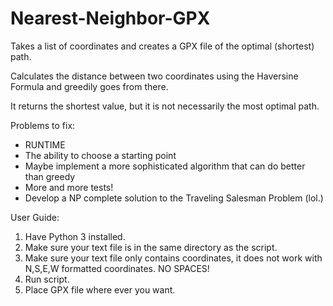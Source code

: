 # Nearest-Neighbor-GPX
Takes a list of coordinates and creates a GPX file of the optimal (shortest) path.

Calculates the distance between two coordinates using the Haversine Formula and greedily goes from there.

It returns the shortest value, but it is not necessarily the most optimal path.

Problems to fix:
- RUNTIME
- The ability to choose a starting point
- Maybe implement a more sophisticated algorithm that can do better than greedy
- More and more tests!
- Develop a NP complete solution to the Traveling Salesman Problem (lol.)

User Guide:
1. Have Python 3 installed.
2. Make sure your text file is in the same directory as the script.
3. Make sure your text file only contains coordinates, it does not work with N,S,E,W formatted coordinates. NO SPACES!
4. Run script.
5. Place GPX file where ever you want.

